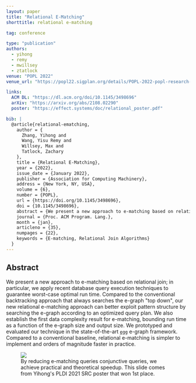 ```yaml
---
layout: paper
title: "Relational E-Matching"
shorttitle: relational e-matching

tag: conference

type: "publication"
authors:
  - yihong
  - remy
  - mwillsey
  - ztatlock
venue: "POPL 2022"
venue_url: "https://popl22.sigplan.org/details/POPL-2022-popl-research-papers/35/Relational-E-Matching"

links:
  ACM DL: "https://dl.acm.org/doi/10.1145/3498696"
  arXiv: "https://arxiv.org/abs/2108.02290"
  poster: "https://effect.systems/doc/relational_poster.pdf"

bib: |
  @article{relational-ematching,
    author = {
      Zhang, Yihong and 
      Wang, Yisu Remy and 
      Willsey, Max and 
      Tatlock, Zachary
    },
    title = {Relational E-Matching},
    year = {2022},
    issue_date = {January 2022},
    publisher = {Association for Computing Machinery},
    address = {New York, NY, USA},
    volume = {6},
    number = {POPL},
    url = {https://doi.org/10.1145/3498696},
    doi = {10.1145/3498696},
    abstract = {We present a new approach to e-matching based on relational join; in particular, we apply recent database query execution techniques to guarantee worst-case optimal run time. Compared to the conventional backtracking approach that always searches the e-graph "top down", our new relational e-matching approach can better exploit pattern structure by searching the e-graph according to an optimized query plan. We also establish the first data complexity result for e-matching, bounding run time as a function of the e-graph size and output size. We prototyped and evaluated our technique in the state-of-the-art egg e-graph framework. Compared to a conventional baseline, relational e-matching is simpler to implement and orders of magnitude faster in practice.},
    journal = {Proc. ACM Program. Lang.},
    month = {jan},
    articleno = {35},
    numpages = {22},
    keywords = {E-matching, Relational Join Algorithms}
  }
---
```


## Abstract

We present a new approach to e-matching based on relational join; 
in particular, we apply recent database query execution techniques to guarantee worst-case optimal run time.
Compared to the conventional backtracking approach that always searches the e-graph "top down", 
our new relational e-matching approach can better exploit pattern structure 
by searching the e-graph according to an optimized query plan. 
We also establish the first data complexity result for e-matching, 
bounding run time as a function of the e-graph size and output size.
We prototyped and evaluated our technique in the state-of-the-art 
<a href="//egraphs-good.github.io"><code>egg</code></a> e-graph framework. 
Compared to a conventional baseline, relational e-matching is simpler
to implement and orders of magnitude faster in practice. 

<figure class="fullwidth">
  <img src="/assets/relational-ematching-slide.png">
  <figcaption>
  By reducing e-matching queries conjunctive queries, 
  we achieve practical and theoretical speedup.
  This slide comes from Yihong's PLDI 2021 SRC poster that won 1st place.
  </figcaption>
</figure>
